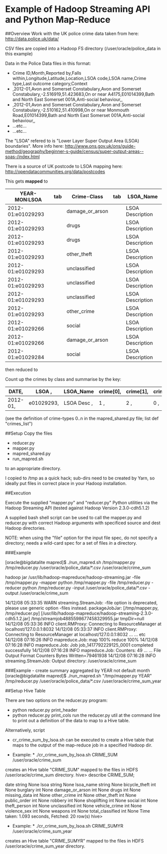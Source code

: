 
Example of Hadoop Streaming API and Python Map-Reduce
=====================================================

##Overview
Work with the UK police crime data taken from here:
http://data.police.uk/data/

CSV files are copied into a Hadoop FS directory (/user/oracle/police_data in this example)

Data in the Police Data files in this format:

+ Crime ID,Month,Reported by,Falls within,Longitude,Latitude,Location,LSOA code,LSOA name,Crime type,Last outcome category,Context
+ ,2012-01,Avon and Somerset Constabulary,Avon and Somerset Constabulary,-2.516919,51.423683,On or near A4175,E01014399,Bath and North East Somerset 001A,Anti-social behaviour,,
+ ,2012-01,Avon and Somerset Constabulary,Avon and Somerset Constabulary,-2.510162,51.410998,On or near Monmouth Road,E01014399,Bath and North East Somerset 001A,Anti-social behaviour,,
+ ...etc...
+ ...etc...

The "LSOA" refered to is "Lower Layer Super Output Area (LSOA) boundaries".  More info here:
http://www.ons.gov.uk/ons/guide-method/geography/beginner-s-guide/census/super-output-areas--soas-/index.html

There is a source of UK postcode to LSOA mapping here:
http://opendatacommunities.org/data/postcodes



This gets **mapped** to 

| YEAR-MON:LSOA     | tab   | Crime-Class    | tab   | LSOA_Name
| ----------------- | ----- | ---------------| ----- | ----------
| 2012-01:e01029293 |       | damage_or_arson|       | LSOA Description
| 2012-01:e01029293 |       | drugs          |       | LSOA Description
| 2012-01:e01029293 |       | drugs          |       | LSOA Description
| 2012-01:e01029293 |       | other_theft    |       | LSOA Description
| 2012-01:e01029293 |       | unclassified   |       | LSOA Description
| 2012-01:e01029293 |       | unclassified   |       | LSOA Description
| 2012-01:e01029293 |       | unclassified   |       | LSOA Description
| 2012-01:e01029293 |       | other_crime    |       | LSOA Description
| 2012-01:e01029266 |       | social         |       | LSOA Description
| 2012-01:e01029266 |       | damage_or_arson|       |LSOA Description
| 2012-01:e01029284 |       | social         |       |LSOA Description

then reduced to

Count up the crimes by class and summarise by the key:

|DATE,   | LSOA     ,| LSOA_Name   | crime[0],| crime[1],| crime[2], |crime[3],|...|crime[n]|
|--------|-----------|-------------|----------|----------|-----------|---------|---|--------|
|2012-01,| e01029293,| LSOA Desc  ,|1        ,| 2       ,| 0       , |0   ,    |...| 4      |

(see the definition of crime-types 0..n in the mapred_shared.py file; list def "crimes_list")

##Setup
Copy the files
+ reducer.py
+ mapper.py
+ mapred_shared.py
+ run_mapred.sh

to an appropriate directory.

I copied to /tmp as a quick hack; sub-dirs need to be created by Yarn, so ideally put files in correct place in your Hadoop installation.

##Execution

Execute the supplied "mapper.py" and "reducer.py" Python utilities via the Hadoop Streaming API (tested against Hadoop Version 2.3.0-cdh5.1.2)

A supplied bash shell script can be used to call the mapper.py and reducer.py with correct Hadoop arguments with specificed source and dest Hadoop directories.

NOTE: when using the "file" option for the input file spec, do not specify a directory; needs a wild-card spec for a set of files _in_ a directory.

###Example

[oracle@bigdatalite mapred]$ ./run_mapred.sh /tmp/mapper.py /tmp/reducer.py /user/oracle/police_data/*.csv /user/oracle/crime_sum

hadoop jar /usr/lib/hadoop-mapreduce/hadoop-streaming.jar
 -file /tmp/mapper.py    -mapper python /tmp/mapper.py
 -file /tmp/reducer.py   -reducer python /tmp/reducer.py
 -input /user/oracle/police_data/*.csv -output /user/oracle/crime_sum

14/12/08 05:33:35 WARN streaming.StreamJob: -file option is deprecated, please use generic option -files instead.
packageJobJar: [/tmp/mapper.py, /tmp/reducer.py] [/usr/lib/hadoop-mapreduce/hadoop-streaming-2.3.0-cdh5.1.2.jar] /tmp/streamjob4885598677458329955.jar tmpDir=null
14/12/08 05:33:36 INFO client.RMProxy: Connecting to ResourceManager at localhost/127.0.0.1:8032
14/12/08 05:33:37 INFO client.RMProxy: Connecting to ResourceManager at localhost/127.0.0.1:8032
...
... etc
14/12/08 07:16:26 INFO mapreduce.Job:  map 100% reduce 100%
14/12/08 07:16:28 INFO mapreduce.Job: Job job_1417792229125_0001 completed successfully
14/12/08 07:16:28 INFO mapreduce.Job: Counters: 49
...
...
        File Output Format Counters
                Bytes Written=79461938
14/12/08 07:16:28 INFO streaming.StreamJob: Output directory: /user/oracle/crime_sum

###Example - create summary aggregated by YEAR not default month
[oracle@bigdatalite mapred]$ ./run_mapred.sh "/tmp/mapper.py YEAR" /tmp/reducer.py /user/oracle/police_data/*.csv /user/oracle/crime_sum_year



##Setup Hive Table

There are two options on the reducer.py program:
+ python reducer.py print_header
+ python reducer.py print_cols
run the reducer.py util at the command line to print out a definition of the data to map to a Hive table.

Alternatively, script
+ cr_crime_sum_by_lsoa.sh
can be executed to create a Hive table that maps to the output of the map-reduce job in a specified Hadoop dir.

* Example: *
./cr_crime_sum_by_lsoa.sh CRIME_SUM /user/oracle/crime_sum

creates an Hive table "CRIME_SUM" mapped to the files in HDFS /user/oracle/crime_sum directory.
hive> describe CRIME_SUM;

date                    string                  None
lsoa                    string                  None
lsoa_name               string                  None
bicycle_theft           int                     None
burglary                int                     None
damage_or_arson         int                     None
drugs                   int                     None
missing_data            int                     None
other_crime             int                     None
other_theft             int                     None
public_order            int                     None
robbery                 int                     None
shoplifting             int                     None
social                  int                     None
theft_person            int                     None
unclassified            int                     None
vehicle_crime           int                     None
violence_sex            int                     None
weapons                 int                     None
total_classified        int                     None
Time taken: 1.093 seconds, Fetched: 20 row(s)
hive>


* Example: *
./cr_crime_sum_by_lsoa.sh CRIME_SUMYR /user/oracle/crime_sum_year

creates an Hive table "CRIME_SUMYR" mapped to the files in HDFS /user/oracle/crime_sum_year directory.







